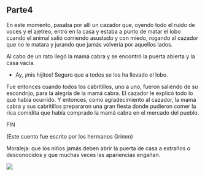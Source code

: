 ## Parte4

En este momento, pasaba por allí un cazador que, oyendo todo el ruido de voces y el ajetreo, entró en la casa y estaba a punto de matar el lobo cuando el animal salió corriendo asustado y con miedo, rogando al cazador que no le matara y jurando que jamás volvería por aquellos lados.

Al cabo de un rato llegó la mamá cabra y se encontró la puerta abierta y la casa vacía.

- Ay, ¡mis hijitos! Seguro que a todos se los ha llevado el lobo.

Fue entonces cuando todos los cabritillos, uno a uno, fueron saliendo de su escondrijo, para la alegría de la mamá cabra. El cazador le explicó todo lo que había ocurrido. Y entonces, como agradecimiento al cazador, la mamá cabra y sus cabritillos prepararon una gran fiesta donde pudieron comer la rica comidita que había comprado la mamá cabra en el mercado del pueblo.

FIN

(Este cuento fue escrito por los hermanos Grimm)

Moraleja: que los niños jamás deben abrir la puerta de casa a extraños o desconocidos y que muchas veces las apariencias engañan.

![](https://static.guiainfantil.com/uploads/ocio/sietecabritillos-peq.jpg)
